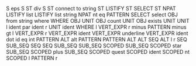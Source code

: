S eps
S ST div S
ST connect to string
ST LISTIFY
ST SELECT
ST NPAT
LISTIFY list
LISTIFY list string
NPAT nt eq PATTERN
SELECT select OBJ from string where WHERE
OBJ UNIT
OBJ count UNIT
OBJ exists UNIT
UNIT l ident par ident r
UNIT ident
WHERE l VERT_EXPR r minus PATTERN minus gt l VERT_EXPR r
VERT_EXPR ident
VERT_EXPR underline
VERT_EXPR ident dot id eq int
PATTERN ALT alt PATTERN
PATTERN ALT
ALT SEQ
ALT l r
SEQ SUB_SEQ SEQ
SEQ SUB_SEQ
SUB_SEQ SCOPED
SUB_SEQ SCOPED star
SUB_SEQ SCOPED plus
SUB_SEQ SCOPED quest
SCOPED ident
SCOPED nt
SCOPED l PATTERN r
